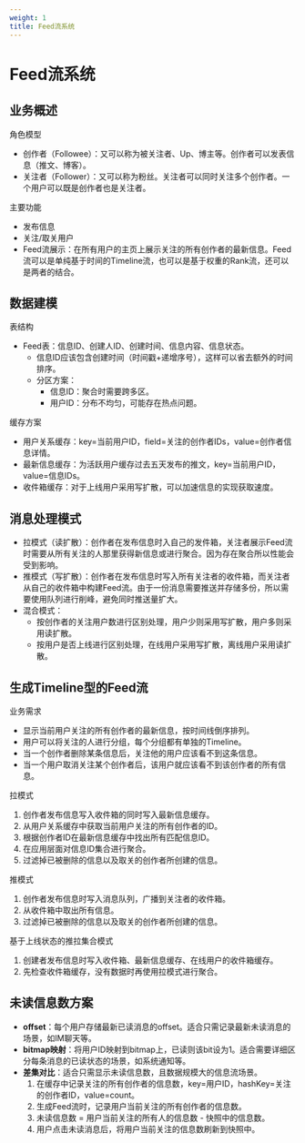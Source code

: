```yaml
---
weight: 1
title: Feed流系统
---
```


# Feed流系统

## 业务概述

角色模型

- 创作者（Followee）：又可以称为被关注者、Up、博主等。创作者可以发表信息（推文、博客）。
- 关注者（Follower）：又可以称为粉丝。关注者可以同时关注多个创作者。一个用户可以既是创作者也是关注者。

主要功能

- 发布信息
- 关注/取关用户
- Feed流展示：在所有用户的主页上展示关注的所有创作者的最新信息。Feed流可以是单纯基于时间的Timeline流，也可以是基于权重的Rank流，还可以是两者的结合。

## 数据建模

表结构

- Feed表：信息ID、创建人ID、创建时间、信息内容、信息状态。
	+ 信息ID应该包含创建时间（时间戳+递增序号），这样可以省去额外的时间排序。
	+ 分区方案：
		* 信息ID：聚合时需要跨多区。
		* 用户ID：分布不均匀，可能存在热点问题。
  
缓存方案

- 用户关系缓存：key=当前用户ID，field=关注的创作者IDs，value=创作者信息详情。
- 最新信息缓存：为活跃用户缓存过去五天发布的推文，key=当前用户ID，value=信息IDs。
- 收件箱缓存：对于上线用户采用写扩散，可以加速信息的实现获取速度。

## 消息处理模式

- 拉模式（读扩散）：创作者在发布信息时入自己的发件箱，关注者展示Feed流时需要从所有关注的人那里获得新信息或进行聚合。因为存在聚合所以性能会受到影响。
- 推模式（写扩散）：创作者在发布信息时写入所有关注者的收件箱，而关注者从自己的收件箱中构建Feed流。由于一份消息需要推送并存储多份，所以需要使用队列进行削峰，避免同时推送量扩大。
- 混合模式：
	+ 按创作者的关注用户数进行区别处理，用户少则采用写扩散，用户多则采用读扩散。
	+ 按用户是否上线进行区别处理，在线用户采用写扩散，离线用户采用读扩散。

## 生成Timeline型的Feed流

业务需求

- 显示当前用户关注的所有创作者的最新信息，按时间线倒序排列。
- 用户可以将关注的人进行分组，每个分组都有单独的Timeline。
- 当一个创作者删除某条信息后，关注他的用户应该看不到这条信息。
- 当一个用户取消关注某个创作者后，该用户就应该看不到该创作者的所有信息。

拉模式

1. 创作者发布信息写入收件箱的同时写入最新信息缓存。
2. 从用户关系缓存中获取当前用户关注的所有创作者的ID。
3. 根据创作者ID在最新信息缓存中找出所有匹配信息ID。
4. 在应用层面对信息ID集合进行聚合。
4. 过滤掉已被删除的信息以及取关的创作者所创建的信息。

推模式

1. 创作者发布信息时写入消息队列，广播到关注者的收件箱。
2. 从收件箱中取出所有信息。
3. 过滤掉已被删除的信息以及取关的创作者所创建的信息。

基于上线状态的推拉集合模式

1. 创建者发布信息时写入收件箱、最新信息缓存、在线用户的收件箱缓存。
2. 先检查收件箱缓存，没有数据时再使用拉模式进行聚合。

## 未读信息数方案

- **offset**：每个用户存储最新已读消息的offset。适合只需记录最新未读消息的场景，如IM聊天等。
- **bitmap映射**：将用户ID映射到bitmap上，已读则该bit设为1。适合需要详细区分每条消息的已读状态的场景，如系统通知等。
- **差集对比**：适合只需显示未读信息数，且数据规模大的信息流场景。
  1. 在缓存中记录关注的所有创作者的信息数，key=用户ID，hashKey=关注的创作者ID，value=count。
  2. 生成Feed流时，记录用户当前关注的所有创作者的信息数。
  3. 未读信息数 = 用户当前关注的所有人的信息数 - 快照中的信息数。
  4. 用户点击未读消息后，将用户当前关注的信息数刷新到快照中。
  

